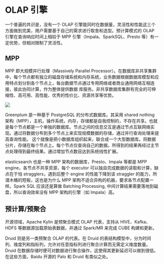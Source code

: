 # OLAP 引擎

一个普遍的共识是，没有一个 OLAP 引擎能同时在数据量，灵活性和性能这三个方面做到完美，用户需要基于自己的需求进行取舍和选型。预计算模式的 OLAP 引擎在查询响应时间上相较于 MPP 引擎（Impala、SparkSQL、Presto 等）有一定优势，但相对限制了灵活性。

## MPP

MPP 即大规模并行处理（Massively Parallel Processor）。在数据库非共享集群中，每个节点都有独立的磁盘存储系统和内存系统，业务数据根据数据库模型和应用特点划分到各个节点上，每台数据节点通过专用网络或者商业通用网络互相连接，彼此协同计算，作为整体提供数据 库服务。非共享数据库集群有完全的可伸缩性、高可用、高性能、优秀的性价比、资源共享等优势。

![](https://tva1.sinaimg.cn/large/007rAy9hgy1g3tie3qeywj30go0aaq3u.jpg)

Greenplum 是一种基于 PostgreSQL 的分布式数据库。其采用 shared nothing 架构（MPP），主机，操作系统，内存，存储都是自我控制的，不存在共享。也就是每个节点都是一个单独的数据库。节点之间的信息交互是通过节点互联网络实现。通过将数据分布到多个节点上来实现规模数据的存储，通过并行查询处理来提高查询性能。
这个就像是把小数据库组织起来，联合成一个大型数据库。将数据分片，存储在每个节点上。每个节点仅查询自己的数据。所得到的结果再经过主节点处理得到最终结果。通过增加节点数目达到系统线性扩展。

elasticsearch 也是一种 MPP 架构的数据库，Presto、Impala 等都是 MPP engine，各节点不共享资源，每个 executor 可以独自完成数据的读取和计算，缺点在于怕 stragglers，遇到后整个 engine 的性能下降到该 straggler 的能力，所谓木桶的短板，这也是为什么 MPP 架构不适合异构的机器，要求各节点配置一样。Spark SQL 应该还是算做 Batching Processing, 中间计算结果需要落地到磁盘，所以查询效率没有 MPP 架构的引擎（如 Impala）高。

## 预计算/预聚合

开源领域，Apache Kylin 是预聚合模式 OLAP 代表，支持从 HIVE、Kafka、HDFS 等数据源加载原始表数据，并通过 Spark/MR 来完成 CUBE 构建和更新。

Druid 则是另一类预聚合 OLAP 的代表。在 Druid 的表结构模型中，分为时间列、维度列和指标列，允许对任意指标列进行聚合计算而无需定义维度数量。Druid 在数据存储时便可对数据进行聚合操作，这使得其更新延迟可以做到很低。在这些方面，Baidu 开源的 Palo 和 Druid 有类似之处。
